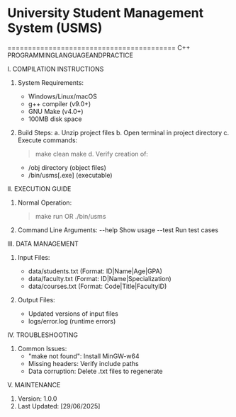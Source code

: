 
# University Student Management System (USMS)
=========================================
C++ PROGRAMMINGLANGUAGEANDPRACTICE

I. COMPILATION INSTRUCTIONS

1. System Requirements:
   - Windows/Linux/macOS
   - g++ compiler (v9.0+)
   - GNU Make (v4.0+)
   - 100MB disk space

2. Build Steps:
   a. Unzip project files
   b. Open terminal in project directory
   c. Execute commands:
      > make clean
      > make
   d. Verify creation of:
      - /obj directory (object files)
      - /bin/usms[.exe] (executable)

II. EXECUTION GUIDE

1. Normal Operation:
   > make run
   OR
   > ./bin/usms

2. Command Line Arguments:
   --help       Show usage
   --test       Run test cases

III. DATA MANAGEMENT

1. Input Files:
   - data/students.txt (Format: ID|Name|Age|GPA)
   - data/faculty.txt (Format: ID|Name|Specialization)
   - data/courses.txt (Format: Code|Title|FacultyID)

2. Output Files:
   - Updated versions of input files
   - logs/error.log (runtime errors)

IV. TROUBLESHOOTING

1. Common Issues:
   - "make not found": Install MinGW-w64
   - Missing headers: Verify include paths
   - Data corruption: Delete .txt files to regenerate

V. MAINTENANCE

1. Version: 1.0.0
2. Last Updated: [29/06/2025]
